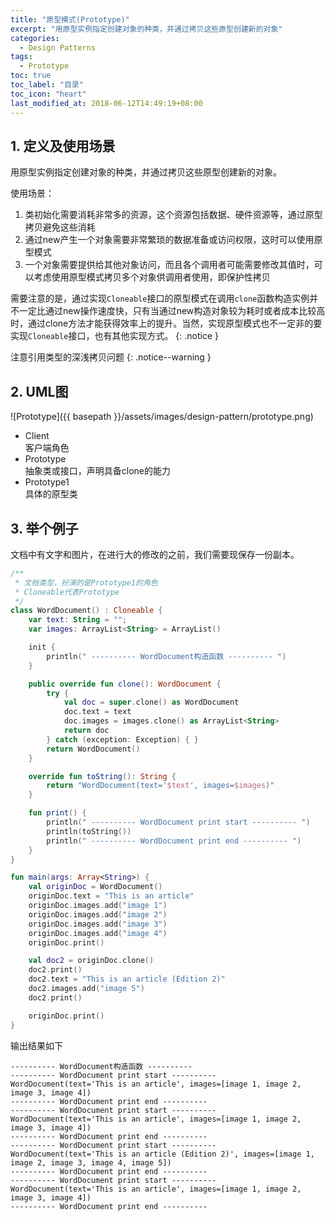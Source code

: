 ```yaml
---
title: "原型模式(Prototype)"
excerpt: "用原型实例指定创建对象的种类，并通过拷贝这些原型创建新的对象"
categories:
  - Design Patterns
tags:
  - Prototype
toc: true
toc_label: "目录"
toc_icon: "heart"
last_modified_at: 2018-06-12T14:49:19+08:00
---
```


## 1. 定义及使用场景
用原型实例指定创建对象的种类，并通过拷贝这些原型创建新的对象。

使用场景：
1. 类初始化需要消耗非常多的资源，这个资源包括数据、硬件资源等，通过原型拷贝避免这些消耗
2. 通过new产生一个对象需要非常繁琐的数据准备或访问权限，这时可以使用原型模式
3. 一个对象需要提供给其他对象访问，而且各个调用者可能需要修改其值时，可以考虑使用原型模式拷贝多个对象供调用者使用，即保护性拷贝

需要注意的是，通过实现`Cloneable`接口的原型模式在调用`clone`函数构造实例并不一定比通过new操作速度快，只有当通过new构造对象较为耗时或者成本比较高时，通过clone方法才能获得效率上的提升。当然，实现原型模式也不一定非的要实现`Cloneable`接口，也有其他实现方式。
{: .notice }

注意引用类型的深浅拷贝问题
{: .notice--warning }

## 2. UML图
![Prototype]({{ basepath }}/assets/images/design-pattern/prototype.png)

- Client  
  客户端角色
- Prototype  
  抽象类或接口，声明具备clone的能力
- Prototype1  
  具体的原型类

## 3. 举个例子
文档中有文字和图片，在进行大的修改的之前，我们需要现保存一份副本。

```kotlin
/**
 * 文档类型，扮演的是Prototype1的角色
 * Cloneable代表Prototype
 */
class WordDocument() : Cloneable {
    var text: String = "";
    var images: ArrayList<String> = ArrayList()

    init {
        println(" ---------- WordDocument构造函数 ---------- ")
    }

    public override fun clone(): WordDocument {
        try {
            val doc = super.clone() as WordDocument
            doc.text = text
            doc.images = images.clone() as ArrayList<String>
            return doc
        } catch (exception: Exception) { }
        return WordDocument()
    }

    override fun toString(): String {
        return "WordDocument(text='$text', images=$images)"
    }

    fun print() {
        println(" ---------- WordDocument print start ---------- ")
        println(toString())
        println(" ---------- WordDocument print end ---------- ")
    }
}

fun main(args: Array<String>) {
    val originDoc = WordDocument()
    originDoc.text = "This is an article"
    originDoc.images.add("image 1")
    originDoc.images.add("image 2")
    originDoc.images.add("image 3")
    originDoc.images.add("image 4")
    originDoc.print()

    val doc2 = originDoc.clone()
    doc2.print()
    doc2.text = "This is an article (Edition 2)"
    doc2.images.add("image 5")
    doc2.print()

    originDoc.print()
}
```

输出结果如下
```text
---------- WordDocument构造函数 ----------
---------- WordDocument print start ----------
WordDocument(text='This is an article', images=[image 1, image 2, image 3, image 4])
---------- WordDocument print end ----------
---------- WordDocument print start ----------
WordDocument(text='This is an article', images=[image 1, image 2, image 3, image 4])
---------- WordDocument print end ----------
---------- WordDocument print start ----------
WordDocument(text='This is an article (Edition 2)', images=[image 1, image 2, image 3, image 4, image 5])
---------- WordDocument print end ----------
---------- WordDocument print start ----------
WordDocument(text='This is an article', images=[image 1, image 2, image 3, image 4])
---------- WordDocument print end ----------
```
